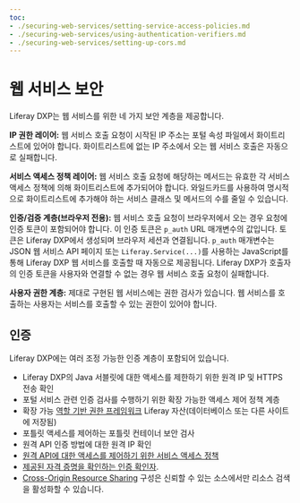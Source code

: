 ```yaml
---
toc:
- ./securing-web-services/setting-service-access-policies.md
- ./securing-web-services/using-authentication-verifiers.md
- ./securing-web-services/setting-up-cors.md
---
```

# 웹 서비스 보안

Liferay DXP는 웹 서비스를 위한 네 가지 보안 계층을 제공합니다.

**IP 권한 레이어:** 웹 서비스 호출 요청이 시작된 IP 주소는 포털 속성 파일에서 화이트리스트에 있어야 합니다. 화이트리스트에 없는 IP 주소에서 오는 웹 서비스 호출은 자동으로 실패합니다.

**서비스 액세스 정책 레이어:** 웹 서비스 호출 요청에 해당하는 메서드는 유효한 각 서비스 액세스 정책에 의해 화이트리스트에 추가되어야 합니다. 와일드카드를 사용하여 명시적으로 화이트리스트에 추가해야 하는 서비스 클래스 및 메서드의 수를 줄일 수 있습니다.

**인증/검증 계층(브라우저 전용):** 웹 서비스 호출 요청이 브라우저에서 오는 경우 요청에 인증 토큰이 포함되어야 합니다. 이 인증 토큰은 `p_auth` URL 매개변수의 값입니다. 토큰은 Liferay DXP에서 생성되며 브라우저 세션과 연결됩니다. `p_auth` 매개변수는 JSON 웹 서비스 API 페이지 또는 `Liferay.Service(...)`를 사용하는 JavaScript를 통해 Liferay DXP 웹 서비스를 호출할 때 자동으로 제공됩니다. Liferay DXP가 호출자의 인증 토큰을 사용자와 연결할 수 없는 경우 웹 서비스 호출 요청이 실패합니다.

**사용자 권한 계층:** 제대로 구현된 웹 서비스에는 권한 검사가 있습니다. 웹 서비스를 호출하는 사용자는 서비스를 호출할 수 있는 권한이 있어야 합니다.

## 인증

Liferay DXP에는 여러 조정 가능한 인증 계층이 포함되어 있습니다.

* Liferay DXP의 Java 서블릿에 대한 액세스를 제한하기 위한 원격 IP 및 HTTPS 전송 확인
* 포털 서비스 관련 인증 검사를 수행하기 위한 확장 가능한 액세스 제어 정책 계층
* 확장 가능 [역할 기반 권한 프레임워크](../../users-and-permissions/roles-and-permissions/understanding-roles-and-permissions.md) Liferay 자산(데이터베이스 또는 다른 사이트에 저장됨)
* 포틀릿 액세스를 제어하는 포틀릿 컨테이너 보안 검사
* 원격 API 인증 방법에 대한 원격 IP 확인
* [원격 API에 대한 액세스를 제어하기 위한 서비스 액세스 정책](./securing-web-services/setting-service-access-policies.md)
* [제공된 자격 증명을 확인하는 인증 확인자](./securing-web-services/using-authentication-verifiers.md).
* [Cross-Origin Resource Sharing](./securing-web-services/setting-up-cors.md) 구성은 신뢰할 수 있는 소스에서만 리소스 검색을 활성화할 수 있습니다.
